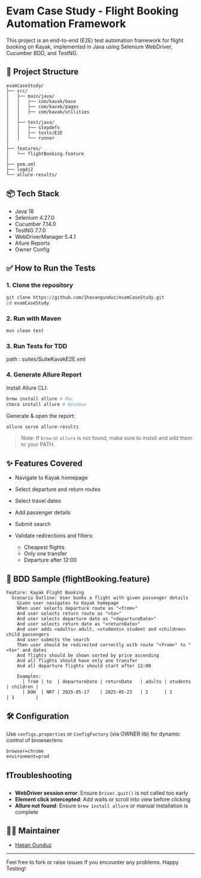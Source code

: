 # Evam Case Study - Flight Booking Automation Framework

This project is an end-to-end (E2E) test automation framework for flight booking on Kayak, implemented in Java using Selenium WebDriver, Cucumber BDD, and TestNG.

## 🚀 Project Structure

```
evamCaseStudy/
├── src/
│   ├── main/java/
│   │   ├── com/kavak/base
│   │   ├── com/kavak/pages
│   │   ├── com/kavak/utilities
│   │   
│   ├── test/java/
│   │   ├── stepdefs
│   │   ├── tests/E2E
│   │   └── runner
│
├── features/
│   └── flightBooking.feature
│
├── pom.xml
├── log4j2
└── allure-results/
```

## 📦 Tech Stack

* Java 18
* Selenium 4.27.0
* Cucumber 7.14.0
* TestNG 7.7.0
* WebDriverManager 5.4.1
* Allure Reports
* Owner Config

## ✅ How to Run the Tests

### 1. Clone the repository

```bash
git clone https://github.com/1hasangunduz/evamCaseStudy.git
cd evamCaseStudy
```

### 2. Run with Maven

```bash
mvn clean test
```

### 3. Run Tests for TDD

path : suites/SuiteKavakE2E.xml


### 4. Generate Allure Report

Install Allure CLI:

```bash
brew install allure # Mac
choco install allure # Windows
```

Generate & open the report:

```bash
allure serve allure-results
```

> Note: If `brew` or `allure` is not found, make sure to install and add them to your PATH.

## ✨ Features Covered

* Navigate to Kayak homepage
* Select departure and return routes
* Select travel dates
* Add passenger details
* Submit search
* Validate redirections and filters:

  * Cheapest flights
  * Only one transfer
  * Departure after 12:00

## 🧪 BDD Sample (flightBooking.feature)

```gherkin
Feature: Kayak Flight Booking
  Scenario Outline: User books a flight with given passenger details
    Given user navigates to Kayak homepage
    When user selects departure route as "<from>"
    And user selects return route as "<to>"
    And user selects departure date as "<departureDate>"
    And user selects return date as "<returnDate>"
    And user adds <adults> adult, <students> student and <children> child passengers
    And user submits the search
    Then user should be redirected correctly with route "<from>" to "<to>" and dates
    And flights should be shown sorted by price ascending
    And all flights should have only one transfer
    And all departure flights should start after 12:00

    Examples:
      | from | to  | departureDate | returnDate   | adults | students | children |
      | DOH  | NRT | 2025-05-17    | 2025-05-23   | 2      | 1        | 1        |
```

## 🛠 Configuration

Use `configs.properties` or `ConfigFactory` (via OWNER lib) for dynamic control of browser/env.

```properties
browser=chrome
environment=prod
```

## ❗Troubleshooting

* **WebDriver session error**: Ensure `Driver.quit()` is not called too early
* **Element click intercepted**: Add waits or scroll into view before clicking
* **Allure not found**: Ensure `brew install allure` or manual installation is complete

## 👨‍💻 Maintainer

* [Hasan Gunduz](hasangunduz1010@gmail.com)

---

Feel free to fork or raise issues if you encounter any problems.
Happy Testing!
